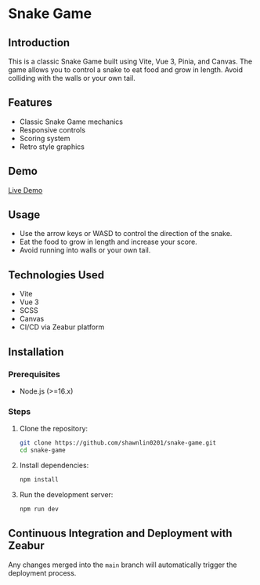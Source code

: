 # Snake Game

## Introduction

This is a classic Snake Game built using Vite, Vue 3, Pinia, and Canvas. The game allows you to control a snake to eat food and grow in length. Avoid colliding with the walls or your own tail.

## Features

- Classic Snake Game mechanics
- Responsive controls
- Scoring system
- Retro style graphics

## Demo

[Live Demo](https://snake-game.zeabur.app/)

## Usage

- Use the arrow keys or WASD to control the direction of the snake.
- Eat the food to grow in length and increase your score.
- Avoid running into walls or your own tail.

## Technologies Used

- Vite
- Vue 3
- SCSS
- Canvas
- CI/CD via Zeabur platform

## Installation

### Prerequisites

- Node.js (>=16.x)

### Steps

1. Clone the repository:

   ```sh
   git clone https://github.com/shawnlin0201/snake-game.git
   cd snake-game
   ```

2. Install dependencies:

   ```sh
   npm install
   ```

3. Run the development server:

   ```sh
   npm run dev
   ```

## Continuous Integration and Deployment with Zeabur

Any changes merged into the `main` branch will automatically trigger the deployment process.
